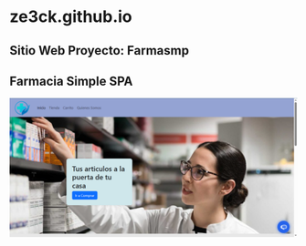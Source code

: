 # ze3ck.github.io
## Sitio Web Proyecto: **Farmasmp**
Farmacia Simple SPA
---
![Pantalla Principal Farmacia Simple SPA](https://github.com/ze3ck/ze3ck.github.io/blob/main/img/indexFS.png)
